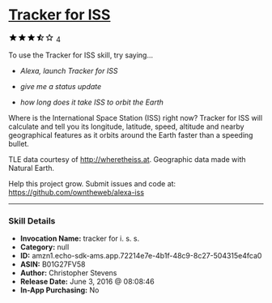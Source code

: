# [Tracker for ISS](http://alexa.amazon.com/#skills/amzn1.echo-sdk-ams.app.72214e7e-4b1f-48c9-8c27-504315e4fca0)
![3.7 stars](../../images/ic_star_black_18dp_1x.png)![3.7 stars](../../images/ic_star_black_18dp_1x.png)![3.7 stars](../../images/ic_star_black_18dp_1x.png)![3.7 stars](../../images/ic_star_half_black_18dp_1x.png)![3.7 stars](../../images/ic_star_border_black_18dp_1x.png) 4

To use the Tracker for ISS skill, try saying...

* *Alexa, launch Tracker for ISS*

* *give me a status update*

* *how long does it take ISS to orbit the Earth*

Where is the International Space Station (ISS) right now? Tracker for ISS will calculate and tell you its longitude, latitude, speed, altitude and nearby geographical features as it orbits around the Earth faster than a speeding bullet.

TLE data courtesy of http://wheretheiss.at. Geographic data made with Natural Earth.

Help this project grow. Submit issues and code at:
https://github.com/owntheweb/alexa-iss

***

### Skill Details

* **Invocation Name:** tracker for i. s. s.
* **Category:** null
* **ID:** amzn1.echo-sdk-ams.app.72214e7e-4b1f-48c9-8c27-504315e4fca0
* **ASIN:** B01G27FV58
* **Author:** Christopher Stevens
* **Release Date:** June 3, 2016 @ 08:08:46
* **In-App Purchasing:** No
